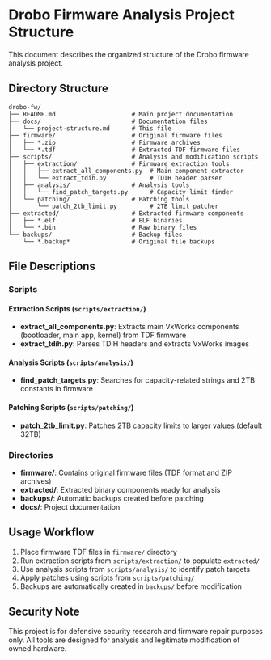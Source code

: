 # Drobo Firmware Analysis Project Structure

This document describes the organized structure of the Drobo firmware analysis project.

## Directory Structure

```
drobo-fw/
├── README.md                     # Main project documentation
├── docs/                         # Documentation files
│   └── project-structure.md      # This file
├── firmware/                     # Original firmware files
│   ├── *.zip                     # Firmware archives
│   └── *.tdf                     # Extracted TDF firmware files
├── scripts/                      # Analysis and modification scripts
│   ├── extraction/               # Firmware extraction tools
│   │   ├── extract_all_components.py  # Main component extractor
│   │   └── extract_tdih.py            # TDIH header parser
│   ├── analysis/                 # Analysis tools
│   │   └── find_patch_targets.py      # Capacity limit finder
│   └── patching/                 # Patching tools
│       └── patch_2tb_limit.py         # 2TB limit patcher
├── extracted/                    # Extracted firmware components
│   ├── *.elf                     # ELF binaries
│   └── *.bin                     # Raw binary files
└── backups/                      # Backup files
    └── *.backup*                 # Original file backups
```

## File Descriptions

### Scripts

#### Extraction Scripts (`scripts/extraction/`)
- **extract_all_components.py**: Extracts main VxWorks components (bootloader, main app, kernel) from TDF firmware
- **extract_tdih.py**: Parses TDIH headers and extracts VxWorks images

#### Analysis Scripts (`scripts/analysis/`)
- **find_patch_targets.py**: Searches for capacity-related strings and 2TB constants in firmware

#### Patching Scripts (`scripts/patching/`)
- **patch_2tb_limit.py**: Patches 2TB capacity limits to larger values (default 32TB)

### Directories

- **firmware/**: Contains original firmware files (TDF format and ZIP archives)
- **extracted/**: Extracted binary components ready for analysis
- **backups/**: Automatic backups created before patching
- **docs/**: Project documentation

## Usage Workflow

1. Place firmware TDF files in `firmware/` directory
2. Run extraction scripts from `scripts/extraction/` to populate `extracted/`
3. Use analysis scripts from `scripts/analysis/` to identify patch targets
4. Apply patches using scripts from `scripts/patching/`
5. Backups are automatically created in `backups/` before modification

## Security Note

This project is for defensive security research and firmware repair purposes only. All tools are designed for analysis and legitimate modification of owned hardware.